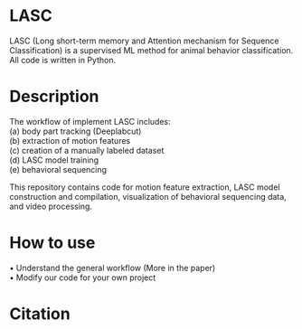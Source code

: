 # LASC
LASC (Long short-term memory and Attention mechanism for Sequence Classification) is a supervised ML method for animal behavior classification. 
All code is written in Python. 

# Description
The workflow of implement LASC includes:   
  (a) body part tracking (Deeplabcut)  
  (b) extraction of motion features  
  (c) creation of a manually labeled dataset  
  (d) LASC model training  
  (e) behavioral sequencing  

This repository contains code for motion feature extraction, LASC model construction and compilation, visualization of behavioral sequencing data, and video processing. 

# How to use
• Understand the general workflow (More in the paper)  
• Modify our code for your own project  

# Citation


